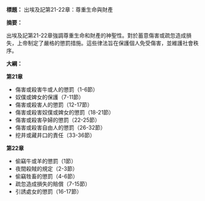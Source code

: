 **標題：** 出埃及記第21-22章：尊重生命與財產

**摘要：**

出埃及記第21-22章強調尊重生命和財產的神聖性。對於蓄意傷害或疏忽造成損失，上帝制定了嚴格的懲罰措施。這些律法旨在保護個人免受傷害，並維護社會秩序。

**大綱：**

**第21章**

* 傷害或殺害牛或人的懲罰（1-6節）
* 奴僕或婢女的保護（7-11節）
* 傷害或殺害人的懲罰（12-17節）
* 傷害或殺害奴僕或婢女的懲罰（18-21節）
* 傷害或殺害孕婦的懲罰（22-25節）
* 傷害或殺害自由人的懲罰（26-32節）
* 挖井或藏井口的責任（33-36節）

**第22章**

* 偷竊牛或羊的懲罰（1節）
* 夜間殺賊的規定（2-3節）
* 偷竊牲畜的懲罰（4-6節）
* 疏忽造成損失的賠償（7-15節）
* 引誘處女的懲罰（16-17節）